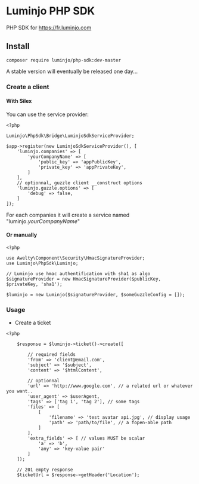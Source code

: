 # Luminjo PHP SDK

PHP SDK for https://fr.luminjo.com

## Install

```
composer require luminjo/php-sdk:dev-master
```
A stable version will eventually be released one day...

### Create a client

#### With Silex

You can use the service provider: 

```
<?php 

Luminjo\PhpSdk\Bridge\LuminjoSdkServiceProvider;

$app->register(new LuminjoSdkServiceProvider(), [
    'luminjo.companies' => [
        'yourCompanyName' => [
            'public_key' => 'appPublicKey',
            'private_key' => 'appPrivateKey',
        ]
    ],
    // optionnal, guzzle client __construct options
    'luminjo.guzzle.options' => [
        'debug' => false,
    ]
]);
```

For each companies it will create a service named "luminjo.*yourCompanyName*"

#### Or manually

```
<?php 

use Awelty\Component\Security\HmacSignatureProvider;
use Luminjo\PhpSdk\Luminjo;

// Luminjo use hmac authentification with sha1 as algo
$signatureProvider = new HmacSignatureProvider($publicKey, $privateKey, 'sha1');

$luminjo = new Luminjo($signatureProvider, $someGuzzleConfig = []);
```

### Usage

- Create a ticket 
```
<?php 

    $response = $luminjo->ticket()->create([
    
        // required fields
        'from' => 'client@email.com',
        'subject' => '$subject',
        'content' => '$htmlContent',
        
        // optionnal
        'url' => 'http://www.google.com', // a related url or whatever you want..
        'user_agent' => $userAgent, 
        'tags' => ['tag 1', 'tag 2'], // some tags
        'files' => [
            [
                'filename' => 'test avatar api.jpg', // display usage 
                'path' => 'path/to/file', // a fopen-able path
            ]
        ],
        'extra_fields' => [ // values MUST be scalar  
            'a' => 'b',
            'any' => 'key-value pair'
        ]
    ]);
    
    // 201 empty response
    $ticketUrl = $response->getHeader('Location');
```
